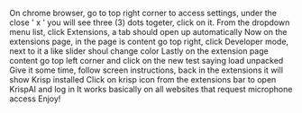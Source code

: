 On chrome browser, go to top right corner to access settings, under the close ' x ' you will see three (3) dots togeter, click on it.
From the dropdown menu list, click Extensions, a tab should open up automatically
Now on the extensions page, in the page is content go top right, click Developer mode, next to it a like slider shoul change color
Lastly on the extension page content go top left corner and click on the new test saying load unpacked
Give it some time, follow screen instructions, back in the extensions it will show Krisp installed
Click on krisp icon from the extensions bar to open KrispAI and log in
It works basically on all websites that request microphone access
Enjoy!
